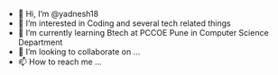 - 👋 Hi, I’m @yadnesh18
- 👀 I’m interested in Coding and several tech related things
- 🌱 I’m currently learning Btech at PCCOE Pune in Computer Science Department 
- 💞️ I’m looking to collaborate on ...
- 📫 How to reach me ...

<!---
yadnesh18/yadnesh18 is a ✨ special ✨ repository because its `README.md` (this file) appears on your GitHub profile.
You can click the Preview link to take a look at your changes.
--->
